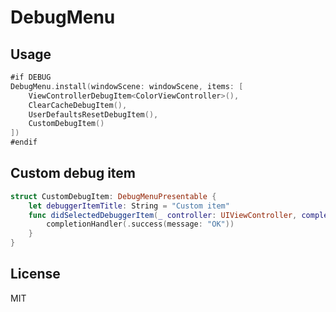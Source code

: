 # DebugMenu

## Usage

```swift
#if DEBUG
DebugMenu.install(windowScene: windowScene, items: [
    ViewControllerDebugItem<ColorViewController>(),
    ClearCacheDebugItem(),
    UserDefaultsResetDebugItem(),
    CustomDebugItem()
])
#endif
```

## Custom debug item

```swift
struct CustomDebugItem: DebugMenuPresentable {
    let debuggerItemTitle: String = "Custom item"
    func didSelectedDebuggerItem(_ controller: UIViewController, completionHandler: @escaping (InAppDebuggerResult) -> Void) {
        completionHandler(.success(message: "OK"))
    }
}
```

## License

MIT
